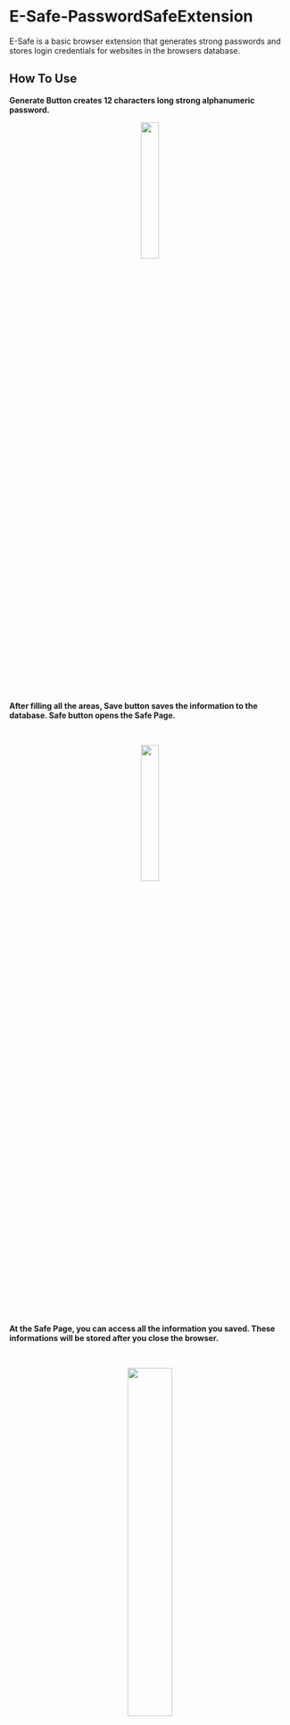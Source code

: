 # E-Safe-PasswordSafeExtension
E-Safe is a basic browser extension that generates strong passwords and stores login credentials for websites in the browsers database.
<br>
## How To Use
**Generate Button creates 12 characters long strong alphanumeric password.**
<br>

<p align="center">
  <img width="25%" height="auto" src="https://user-images.githubusercontent.com/69166608/195889035-1ae9616d-a2cc-41f7-a096-56d568759885.png">
</p>
<br>
<br>

**After filling all the areas, Save button saves the information to the database. Safe button opens the Safe Page.**

<br>
<p align="center">
  <img width="25%" height="auto" src="https://user-images.githubusercontent.com/69166608/195890592-f4103420-791f-4c41-9abc-6297c2ab7ff0.png">
</p>
<br>
<br>

**At the Safe Page, you can access all the information you saved. These informations will be stored after you close the browser.**

<br>
<p align="center">
  <img width="40%" height="auto" src="https://user-images.githubusercontent.com/69166608/195891478-3be05591-d3e9-43e9-abdf-d81c29ed7c54.png">
</p>
<br>
<br>

<sup>Any feedback and improvement is appreciated. Made by Erush<sup>


